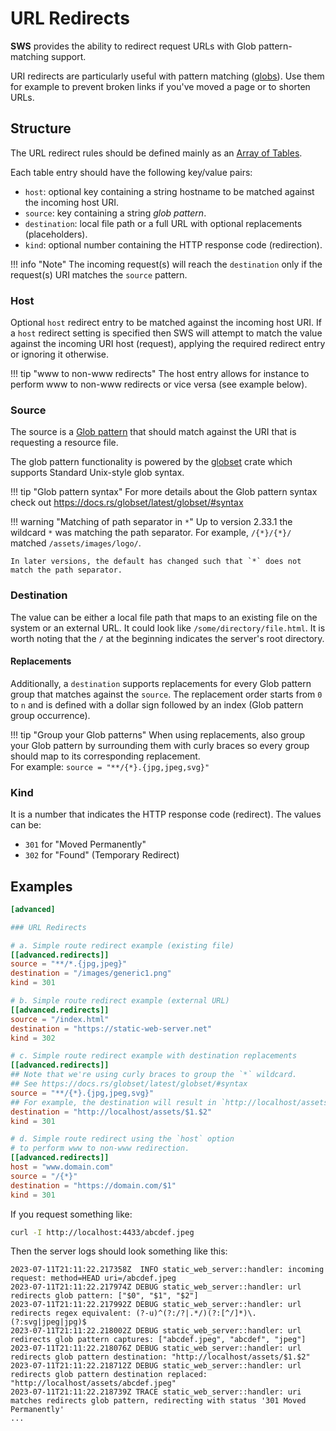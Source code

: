 # URL Redirects 

**SWS** provides the ability to redirect request URLs with Glob pattern-matching support.

URI redirects are particularly useful with pattern matching ([globs](https://en.wikipedia.org/wiki/Glob_(programming))). Use them for example to prevent broken links if you've moved a page or to shorten URLs.

## Structure

The URL redirect rules should be defined mainly as an [Array of Tables](https://toml.io/en/v1.0.0#array-of-tables).

Each table entry should have the following key/value pairs:

- `host`: optional key containing a string hostname to be matched against the incoming host URI.
- `source`: key containing a string _glob pattern_.
- `destination`: local file path or a full URL with optional replacements (placeholders).
- `kind`: optional number containing the HTTP response code (redirection).

!!! info "Note"
    The incoming request(s) will reach the `destination` only if the request(s) URI matches the `source` pattern.

### Host

Optional `host` redirect entry to be matched against the incoming host URI. If a `host` redirect setting is specified then SWS will attempt to match the value against the incoming URI host (request), applying the required redirect entry or ignoring it otherwise.

!!! tip "www to non-www redirects"
    The host entry allows for instance to perform www to non-www redirects or vice versa (see example below).

### Source

The source is a [Glob pattern](https://en.wikipedia.org/wiki/Glob_(programming)) that should match against the URI that is requesting a resource file.

The glob pattern functionality is powered by the [globset](https://docs.rs/globset/latest/globset/) crate which supports Standard Unix-style glob syntax.

!!! tip "Glob pattern syntax"
    For more details about the Glob pattern syntax check out https://docs.rs/globset/latest/globset/#syntax

!!! warning "Matching of path separator in `*`"
    Up to version 2.33.1 the wildcard `*` was matching the path separator.
    For example, `/{*}/{*}/` matched `/assets/images/logo/`.

    In later versions, the default has changed such that `*` does not match the path separator.

### Destination

The value can be either a local file path that maps to an existing file on the system or an external URL.
It could look like `/some/directory/file.html`. It is worth noting that the `/` at the beginning indicates the server's root directory.

#### Replacements

Additionally, a `destination` supports replacements for every Glob pattern group that matches against the `source`.
The replacement order starts from `0` to `n` and is defined with a dollar sign followed by an index (Glob pattern group occurrence).

!!! tip "Group your Glob patterns"
    When using replacements, also group your Glob pattern by surrounding them with curly braces so every group should map to its corresponding replacement.<br>
    For example: `source = "**/{*}.{jpg,jpeg,svg}"`

### Kind

It is a number that indicates the HTTP response code (redirect).
The values can be:

- `301` for "Moved Permanently"
- `302` for "Found" (Temporary Redirect)

## Examples

```toml
[advanced]

### URL Redirects

# a. Simple route redirect example (existing file)
[[advanced.redirects]]
source = "**/*.{jpg,jpeg}"
destination = "/images/generic1.png"
kind = 301

# b. Simple route redirect example (external URL)
[[advanced.redirects]]
source = "/index.html"
destination = "https://static-web-server.net"
kind = 302

# c. Simple route redirect example with destination replacements
[[advanced.redirects]]
## Note that we're using curly braces to group the `*` wildcard.
## See https://docs.rs/globset/latest/globset/#syntax
source = "**/{*}.{jpg,jpeg,svg}"
## For example, the destination will result in `http://localhost/assets/abcdef.jpeg`
destination = "http://localhost/assets/$1.$2"
kind = 301

# d. Simple route redirect using the `host` option
# to perform www to non-www redirection.
[[advanced.redirects]]
host = "www.domain.com"
source = "/{*}"
destination = "https://domain.com/$1"
kind = 301
```

If you request something like:

```sh
curl -I http://localhost:4433/abcdef.jpeg
```

Then the server logs should look something like this:

```log
2023-07-11T21:11:22.217358Z  INFO static_web_server::handler: incoming request: method=HEAD uri=/abcdef.jpeg
2023-07-11T21:11:22.217974Z DEBUG static_web_server::handler: url redirects glob pattern: ["$0", "$1", "$2"]
2023-07-11T21:11:22.217992Z DEBUG static_web_server::handler: url redirects regex equivalent: (?-u)^(?:/?|.*/)(?:[^/]*)\.(?:svg|jpeg|jpg)$
2023-07-11T21:11:22.218002Z DEBUG static_web_server::handler: url redirects glob pattern captures: ["abcdef.jpeg", "abcdef", "jpeg"]
2023-07-11T21:11:22.218076Z DEBUG static_web_server::handler: url redirects glob pattern destination: "http://localhost/assets/$1.$2"
2023-07-11T21:11:22.218712Z DEBUG static_web_server::handler: url redirects glob pattern destination replaced: "http://localhost/assets/abcdef.jpeg"
2023-07-11T21:11:22.218739Z TRACE static_web_server::handler: uri matches redirects glob pattern, redirecting with status '301 Moved Permanently'
...
```
